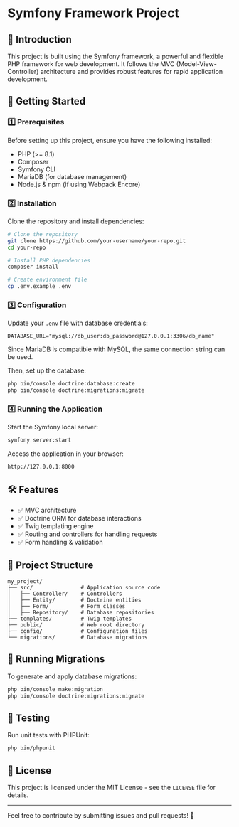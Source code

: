 # Symfony Framework Project

## 📌 Introduction
This project is built using the Symfony framework, a powerful and flexible PHP framework for web development. It follows the MVC (Model-View-Controller) architecture and provides robust features for rapid application development.

## 🚀 Getting Started

### 1️⃣ Prerequisites
Before setting up this project, ensure you have the following installed:
- PHP (>= 8.1)
- Composer
- Symfony CLI
- MariaDB (for database management)
- Node.js & npm (if using Webpack Encore)

### 2️⃣ Installation
Clone the repository and install dependencies:
```bash
# Clone the repository
git clone https://github.com/your-username/your-repo.git
cd your-repo

# Install PHP dependencies
composer install

# Create environment file
cp .env.example .env
```

### 3️⃣ Configuration
Update your `.env` file with database credentials:
```
DATABASE_URL="mysql://db_user:db_password@127.0.0.1:3306/db_name"
```
Since MariaDB is compatible with MySQL, the same connection string can be used.

Then, set up the database:
```bash
php bin/console doctrine:database:create
php bin/console doctrine:migrations:migrate
```

### 4️⃣ Running the Application
Start the Symfony local server:
```bash
symfony server:start
```
Access the application in your browser:
```
http://127.0.0.1:8000
```

## 🛠 Features
- ✅ MVC architecture
- ✅ Doctrine ORM for database interactions
- ✅ Twig templating engine
- ✅ Routing and controllers for handling requests
- ✅ Form handling & validation

## 📂 Project Structure
```
my_project/
├── src/               # Application source code
│   ├── Controller/    # Controllers
│   ├── Entity/        # Doctrine entities
│   ├── Form/          # Form classes
│   ├── Repository/    # Database repositories
├── templates/         # Twig templates
├── public/            # Web root directory
├── config/            # Configuration files
└── migrations/        # Database migrations
```

## 🔄 Running Migrations
To generate and apply database migrations:
```bash
php bin/console make:migration
php bin/console doctrine:migrations:migrate
```

## 📝 Testing
Run unit tests with PHPUnit:
```bash
php bin/phpunit
```

## 📜 License
This project is licensed under the MIT License - see the `LICENSE` file for details.

---
Feel free to contribute by submitting issues and pull requests! 🚀
